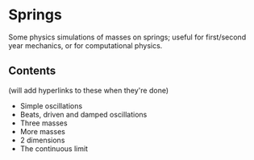 Springs
====

Some physics simulations of masses on springs; useful for first/second year mechanics, or for computational physics.

Contents
----
(will add hyperlinks to these when they're done)
 - Simple oscillations
 - Beats, driven and damped oscillations
 - Three masses
 - More masses
 - 2 dimensions
 - The continuous limit

